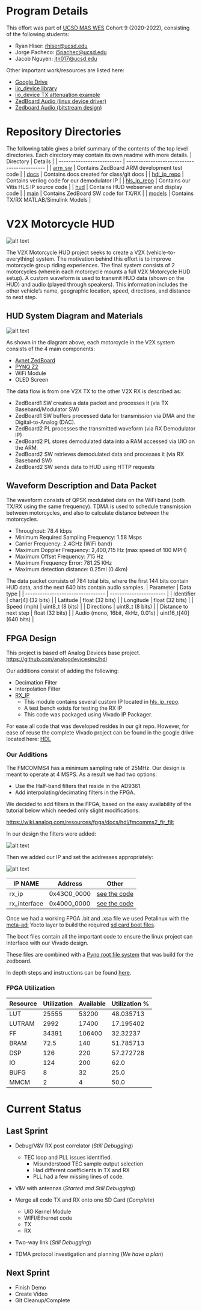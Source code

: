 # Program Details
This effort was part of [UCSD MAS WES](https://jacobsschool.ucsd.edu/mas/wes) Cohort 9 (2020-2022), consisting of the following students:
- Ryan Hiser: rhiser@ucsd.edu
- Jorge Pacheco: j5pachec@ucsd.edu
- Jacob Nguyen: jtn017@ucsd.edu

Other important work/resources are listed here:
- [Google Drive](https://drive.google.com/drive/folders/1-ji_W6FZ46F6Ge3nmcZqJ8UrlpsPyltQ?usp=sharing)
- [iio_device library](https://analogdevicesinc.github.io/libiio/v0.16/group__Device)
- [iio_device TX attenuation example](https://wiki.analog.com/resources/tools-software/linux-drivers/iio-transceiver/ad9361#tx_attenuation_control)
- [ZedBoard Audio (linux device driver)](https://yuhei1-horibe.medium.com/linux-device-driver-for-zedboard-audio-7e2d1efc2941)
- [Zedboard Audio (bitstream design)](https://yuhei1-horibe.medium.com/zedboard-audio-hardware-design-b19c3a1bf453)

# Repository Directories
The following table gives a brief summary of the contents of the top level directories.
Each directory may contain its own readme with more details.
| Directory                  | Details                                      |
| -------------------------- | -------------------------------------------- |
| [arm_sw](arm_sw)           | Contains ZedBoard ARM development test code  |
| [docs](docs)               | Contains docs created for class/git docs     |
| [hdl_ip_repo](hdl_ip_repo) | Contains verilog code for our demodulator IP |
| [hls_ip_repo](hls_ip_repo) | Contains our Vitis HLS IP source code        |
| [hud](hud)                 | Contains HUD webserver and display code      |
| [main](main)               | Contains ZedBoard SW code for TX/RX          |
| [models](models)           | Contains TX/RX MATLAB/Simulink Models        |

# V2X Motorcycle HUD
![alt text](docs/images/v2x.png?raw=true)

The V2X Motorcycle HUD project seeks to create a V2X (vehicle-to-everything) system.
The motivation behind this effort is to improve motorcycle group riding experiences.
The final system consists of 2 motorcycles (wherein each motorcycle mounts a full V2X Motorcycle HUD setup).
A custom waveform is used to transmit HUD data (shown on the HUD) and audio (played through speakers).
This information includes the other vehicle’s name, geographic location, speed, directions, and distance to next step.

## HUD System Diagram and Materials
![alt text](docs/images/apparatus.png?raw=true)

As shown in the diagram above, each motorcycle in the V2X system consists of the 4 main components:

- [Avnet ZedBoard](https://www.avnet.com/wps/portal/us/products/avnet-boards/avnet-board-families/zedboard/)
- [PYNQ Z2](http://www.pynq.io/board.html)
- WiFi Module
- OLED Screen

The data flow is from one V2X TX to the other V2X RX is described as:

- ZedBoard1 SW creates a data packet and processes it (via TX Baseband/Modulator SW)
- ZedBoard1 SW buffers processed data for transmission via DMA and the Digital-to-Analog (DAC).
- ZedBoard2 PL processes the transmitted waveform (via RX Demodulator IP)
- ZedBoard2 PL stores demodulated data into a RAM accessed via UIO on the ARM.
- ZedBoard2 SW retrieves demodulated data and processes it (via RX Baseband SW) 
- ZedBoard2 SW sends data to HUD using HTTP requests

## Waveform Description and Data Packet
The waveform consists of QPSK modulated data on the WiFi band (both TX/RX using the same frequency).
TDMA is used to schedule transmission between motorcycles, and also to calculate distance between the motorcycles.

- Throughput: 78.4 kbps
- Minimum Required Sampling Frequency: 1.58 Msps
- Carrier Frequency: 2.4GHz (WiFi band)
- Maximum Doppler Frequency: 2,400,715 Hz (max speed of 100 MPH)
- Maximum Offset Frequency: 715 Hz
- Maximum Frequency Error: 781.25 KHz
- Maximum detection distance: 0.25mi (0.4km)

The data packet consists of 784 total bits, where the first 144 bits contain HUD data, and the next 640 bits contain audio samples.
| Parameter                         | Data type               |
| --------------------------------- | ----------------------- |
| Identifier                        | char[4]      (32 bits)  |
| Latitude                          | float        (32 bits)  |
| Longitude                         | float        (32 bits)  |
| Speed (mph)                       | uint8_t      (8  bits)  |
| Directions                        | uint8_t      (8  bits)  |
| Distance to next step             | float        (32 bits)  |
| Audio (mono, 16bit, 4kHz, 0.01s)  | uint16_t[40] (640 bits) |

## FPGA Design

This project is based off Analog Devices base project. https://github.com/analogdevicesinc/hdl

Our additions consist of adding the following:

* Decimation Filter 
* Interpolation Filter
* [RX_IP](hdl_ip_repo) 
  * This module contains several custom IP located in [hls_ip_repo](hls_ip_repo).
  * A test bench exists for testing the RX IP
  * This code was packaged using Vivado IP Packager.

For ease all code that was developed resides in our git repo. However, for ease of reuse the complete Vivado project can be found in the google drive located here: [HDL](https://drive.google.com/drive/folders/1hCCl8DFLbI2U8BpWim0KFGjcfS-IHtDU?usp=sharing)

### Our Additions

The FMCOMMS4 has a minimum sampling rate of 25MHz. Our design is meant to operate at 4 MSPS. As a result we had two options:

* Use the Half-band filters that reside in the AD9361.
* Add interpolating/decimating filters in the FPGA.

We decided to add filters in the FPGA, based on the easy availability of the tutorial below which needed only slight modifications:

https://wiki.analog.com/resources/fpga/docs/hdl/fmcomms2_fir_filt

In our design the filters were added:

![alt text](docs/images/Rate_change.PNG?raw=true)

Then we added our IP and set the addresses appropriately:

![alt text](docs/images/rx_ip_bd.PNG?raw=true)

| IP NAME          | Address     | Other  |
| ---------------- | ----------- |------- |
| rx_ip            | 0x43C0_0000 | [see the code](./main/inc/v2x_sdr_uio.h)       |
| rx_interface     | 0x4000_0000 | [see the code](./main/inc/v2x_sdr_uio.h)       |

Once we had a working FPGA .bit and .xsa file we used Petalinux with the [meta-adi](https://github.com/analogdevicesinc/meta-adi/) Yocto layer to build the required [sd card boot files](bootfiles).

The boot files contain all the important code to ensure the linux project can interface with our Vivado design.

These files are combined with a [Pynq root file system](https://github.com/CaptainKey/PYNQ-2.4-Zedboard) that was build for the zedboard.

In depth steps and instructions can be found [here](docs/bsp_notes.md).

### FPGA Utilization

| Resource | Utilization | Available | Utilization % |
| -------- | ------------| --------- | ------------- |
|LUT|25555|53200|48.035713|
|LUTRAM|2992|17400|17.195402|
|FF|34391|106400|32.32237|
|BRAM|72.5|140|51.785713|
|DSP|126|220|57.272728|
|IO|124|200|62.0|
|BUFG|8|32|25.0|
|MMCM|2|4|50.0|

# Current Status

## Last Sprint

- Debug/V&V RX post correlator (*Still Debugging*)
  - TEC loop and PLL issues identified.
    - Misunderstood TEC sample output selection
    - Had different coefficients in TX and RX
    - PLL had a few missing lines of code.
- V&V with antennas (*Started and Still Debugging*)
- Merge all code TX and RX onto one SD Card (*Complete*)
  - UIO Kernel Module
  - WIFI/Ethernet code
  - TX
  - RX
  
- Two-way link (*Still Debugging*)
- TDMA protocol investigation and planning (*We have a plan*)

## Next Sprint

- Finish Demo
- Create Video
- Git Cleanup/Complete